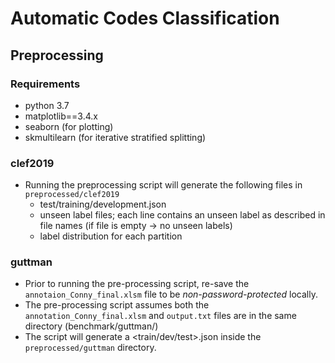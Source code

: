 # Automatic Codes Classification

## Preprocessing

### Requirements

- python 3.7
- matplotlib==3.4.x
- seaborn (for plotting)
- skmultilearn (for iterative stratified splitting)

### clef2019
- Running the preprocessing script will generate the following files in ``preprocessed/clef2019`` 
    - test/training/development.json
    - unseen label files; each line contains an unseen label as described in file names 
      (if file is empty -> no unseen labels)
    - label distribution for each partition

### guttman

- Prior to running the pre-processing script, re-save the ``annotaion_Conny_final.xlsm``
file to be _non-password-protected_ locally.  
- The pre-processing script assumes both the ``annotation_Conny_final.xlsm`` and ``output.txt`` files are
in the same directory (benchmark/guttman/<both files should be in here>)
- The script will generate a <train/dev/test>.json
inside the ``preprocessed/guttman`` directory.
